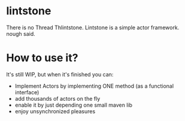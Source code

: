 # lintstone
There is no Thread Thlintstone. Lintstone is a simple actor framework. nough said.

# How to use it?

It's still WIP, but when it's finished you can:

* Implement Actors by implementing ONE method (as a functional interface)
* add thousands of actors on the fly
* enable it by just depending one small maven lib
* enjoy unsynchronized pleasures
